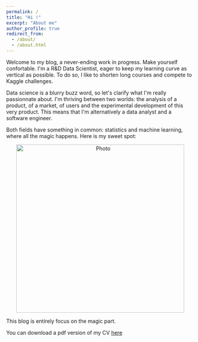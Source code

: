 ```yaml
---
permalink: /
title: "Hi !"
excerpt: "About me"
author_profile: true
redirect_from: 
  - /about/
  - /about.html
---
```


Welcome to my blog, a never-ending work in progress. Make yourself confortable. 
I'm a R&D Data Scientist, eager to keep my learning curve as vertical as possible.
To do so, I like to shorten long courses and compete to Kaggle challenges.

Data science is a blurry buzz word, so let's clarify what I'm really passionnate about.
I'm thriving between two worlds: the analysis of a product, of a market, of users and the experimental development of this very product.
This means that I'm alternatively a data analyst and a software engineer.

Both fields have something in common: statistics and machine learning, where all the magic happens. Here is my sweet spot:


<p align="center">
  <img src="https://vincent-maladiere.github.io/images/sweet_spot.png?raw=true" alt="Photo" style="width: 450px;"/> 
</p>

This blog is entirely focus on the magic part.

You can download a pdf version of my CV [here](https://vincent-maladiere.github.io/files/vincent_maladiere_resume.pdf)

